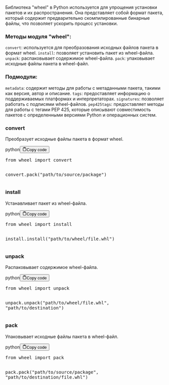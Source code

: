 <p>Библиотека "wheel" в Python используется для упрощения установки пакетов и их распространения.
Она представляет собой формат пакета, который содержит предварительно
скомпилированные бинарные файлы, что позволяет ускорить процесс установки.</p>
<h3>Методы модуля "wheel":</h3>
<p><code>convert</code>: используется для преобразования исходных файлов пакета в формат wheel.
<code>install</code>: позволяет установить пакет из wheel-файла.
<code>unpack</code>: распаковывает содержимое wheel-файла.
<code>pack</code>: упаковывает исходные файлы пакета в wheel-файл.</p>
<h3>Подмодули:</h3>
<p><code>metadata</code>: содержит методы для работы с метаданными пакета, такими как версия, автор и описание.
<code>tags</code>: предоставляет информацию о поддерживаемых платформах и интерпретаторах.
<code>signatures</code>: позволяет работать с подписями wheel-файлов.
<code>pep425tags</code>: предоставляет методы для работы с тегами PEP 425,
которые описывают совместимость пакетов с определенными версиями Python и операционных систем.</p>
<h3>convert</h3>
<p>Преобразует исходные файлы пакета в формат wheel.</p>
<div class="code-element"><div class="lang-line"><text>python</text><button class="copy-button" id="code910088685b1ecc8fd7795585669d96e0b" onclick="copyCode(code910088685b1ecc8fd7795585669d96e0, code910088685b1ecc8fd7795585669d96e0b)"><svg stroke="currentColor" fill="none" stroke-width="2" viewBox="0 0 24 24" stroke-linecap="round" stroke-linejoin="round" class="h-4 w-4" height="1em" width="1em" xmlns="http://www.w3.org/2000/svg"><path d="M16 4h2a2 2 0 0 1 2 2v14a2 2 0 0 1-2 2H6a2 2 0 0 1-2-2V6a2 2 0 0 1 2-2h2"></path><rect x="8" y="2" width="8" height="4" rx="1" ry="1"></rect></svg><text>Copy code</text></button></div><div class="code" id="code910088685b1ecc8fd7795585669d96e0"><div class="highlight"><pre><span></span><span class="kn">from</span> <span class="nn">wheel</span> <span class="kn">import</span> <span class="n">convert</span>

<span class="n">convert</span><span class="o">.</span><span class="n">pack</span><span class="p">(</span><span class="s2">&quot;path/to/source/package&quot;</span><span class="p">)</span>
</pre></div></div></div>

<h3>install</h3>
<p>Устанавливает пакет из wheel-файла.</p>
<div class="code-element"><div class="lang-line"><text>python</text><button class="copy-button" id="codefbeade60d884e7efd1362b749a3cd0f5b" onclick="copyCode(codefbeade60d884e7efd1362b749a3cd0f5, codefbeade60d884e7efd1362b749a3cd0f5b)"><svg stroke="currentColor" fill="none" stroke-width="2" viewBox="0 0 24 24" stroke-linecap="round" stroke-linejoin="round" class="h-4 w-4" height="1em" width="1em" xmlns="http://www.w3.org/2000/svg"><path d="M16 4h2a2 2 0 0 1 2 2v14a2 2 0 0 1-2 2H6a2 2 0 0 1-2-2V6a2 2 0 0 1 2-2h2"></path><rect x="8" y="2" width="8" height="4" rx="1" ry="1"></rect></svg><text>Copy code</text></button></div><div class="code" id="codefbeade60d884e7efd1362b749a3cd0f5"><div class="highlight"><pre><span></span><span class="kn">from</span> <span class="nn">wheel</span> <span class="kn">import</span> <span class="n">install</span>

<span class="n">install</span><span class="o">.</span><span class="n">install</span><span class="p">(</span><span class="s2">&quot;path/to/wheel/file.whl&quot;</span><span class="p">)</span>
</pre></div></div></div>

<h3>unpack</h3>
<p>Распаковывает содержимое wheel-файла.</p>
<div class="code-element"><div class="lang-line"><text>python</text><button class="copy-button" id="code453f40e68155a6b8c95458b08af1f724b" onclick="copyCode(code453f40e68155a6b8c95458b08af1f724, code453f40e68155a6b8c95458b08af1f724b)"><svg stroke="currentColor" fill="none" stroke-width="2" viewBox="0 0 24 24" stroke-linecap="round" stroke-linejoin="round" class="h-4 w-4" height="1em" width="1em" xmlns="http://www.w3.org/2000/svg"><path d="M16 4h2a2 2 0 0 1 2 2v14a2 2 0 0 1-2 2H6a2 2 0 0 1-2-2V6a2 2 0 0 1 2-2h2"></path><rect x="8" y="2" width="8" height="4" rx="1" ry="1"></rect></svg><text>Copy code</text></button></div><div class="code" id="code453f40e68155a6b8c95458b08af1f724"><div class="highlight"><pre><span></span><span class="kn">from</span> <span class="nn">wheel</span> <span class="kn">import</span> <span class="n">unpack</span>

<span class="n">unpack</span><span class="o">.</span><span class="n">unpack</span><span class="p">(</span><span class="s2">&quot;path/to/wheel/file.whl&quot;</span><span class="p">,</span> <span class="s2">&quot;path/to/destination&quot;</span><span class="p">)</span>
</pre></div></div></div>

<h3>pack</h3></h3>
<p>Упаковывает исходные файлы пакета в wheel-файл.</p>
<div class="code-element"><div class="lang-line"><text>python</text><button class="copy-button" id="code4722220477268c97cabac169809365b3b" onclick="copyCode(code4722220477268c97cabac169809365b3, code4722220477268c97cabac169809365b3b)"><svg stroke="currentColor" fill="none" stroke-width="2" viewBox="0 0 24 24" stroke-linecap="round" stroke-linejoin="round" class="h-4 w-4" height="1em" width="1em" xmlns="http://www.w3.org/2000/svg"><path d="M16 4h2a2 2 0 0 1 2 2v14a2 2 0 0 1-2 2H6a2 2 0 0 1-2-2V6a2 2 0 0 1 2-2h2"></path><rect x="8" y="2" width="8" height="4" rx="1" ry="1"></rect></svg><text>Copy code</text></button></div><div class="code" id="code4722220477268c97cabac169809365b3"><div class="highlight"><pre><span></span><span class="kn">from</span> <span class="nn">wheel</span> <span class="kn">import</span> <span class="n">pack</span>

<span class="n">pack</span><span class="o">.</span><span class="n">pack</span><span class="p">(</span><span class="s2">&quot;path/to/source/package&quot;</span><span class="p">,</span> <span class="s2">&quot;path/to/destination/file.whl&quot;</span><span class="p">)</span>
</pre></div></div></div>